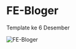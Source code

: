 # FE-Bloger
Template ke 6 Desember

![FE-Bloger](https://user-images.githubusercontent.com/57338547/101234456-fb88d900-36f1-11eb-8807-743d69ed639e.jpg)
